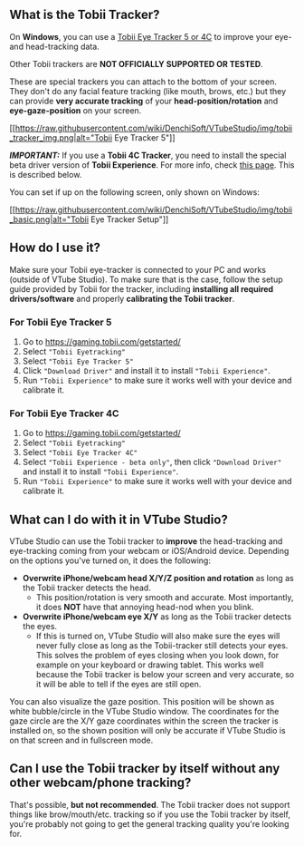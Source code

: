 ## What is the Tobii Tracker?

On **Windows**, you can use a [Tobii Eye Tracker 5 or 4C](https://gaming.tobii.com/product/eye-tracker-5/) to improve your eye- and head-tracking data.

Other Tobii trackers are **NOT OFFICIALLY SUPPORTED OR TESTED**.

These are special trackers you can attach to the bottom of your screen. They don't do any facial feature tracking (like mouth, brows, etc.) but they can provide **very accurate tracking** of your **head-position/rotation** and **eye-gaze-position** on your screen. 

[[https://raw.githubusercontent.com/wiki/DenchiSoft/VTubeStudio/img/tobii_tracker_img.png|alt="Tobii Eye Tracker 5"]]

_**IMPORTANT:**_ If you use a **Tobii 4C Tracker**, you need to install the special beta driver version of **Tobii Experience**. For more info, check [this page](https://help.tobii.com/hc/en-us/articles/4408130344337-Head-tracking-is-no-longer-working-for-those-using-Tobii-Core). This is described below.

You can set if up on the following screen, only shown on Windows:

[[https://raw.githubusercontent.com/wiki/DenchiSoft/VTubeStudio/img/tobii_basic.png|alt="Tobii Eye Tracker Setup"]]

## How do I use it?

Make sure your Tobii eye-tracker is connected to your PC and works (outside of VTube Studio). To make sure that is the case, follow the setup guide provided by Tobii for the tracker, including **installing all required drivers/software** and properly **calibrating the Tobii tracker**.

### For Tobii Eye Tracker 5

1. Go to https://gaming.tobii.com/getstarted/
2. Select `"Tobii Eyetracking"`
3. Select `"Tobii Eye Tracker 5"`
4. Click `"Download Driver"` and install it to install `"Tobii Experience"`.
5. Run `"Tobii Experience"` to make sure it works well with your device and calibrate it.

### For Tobii Eye Tracker 4C

1. Go to https://gaming.tobii.com/getstarted/
2. Select `"Tobii Eyetracking"`
3. Select `"Tobii Eye Tracker 4C"`
4. Select `"Tobii Experience - beta only"`, then click `"Download Driver"` and install it to install `"Tobii Experience"`.
5. Run `"Tobii Experience"` to make sure it works well with your device and calibrate it.

## What can I do with it in VTube Studio?

VTube Studio can use the Tobii tracker to **improve** the head-tracking and eye-tracking coming from your webcam or iOS/Android device. Depending on the options you've turned on, it does the following:

* **Overwrite iPhone/webcam head X/Y/Z position and rotation** as long as the Tobii tracker detects the head.
  * This position/rotation is very smooth and accurate. Most importantly, it does **NOT** have that annoying head-nod when you blink.
* **Overwrite iPhone/webcam eye X/Y** as long as the Tobii tracker detects the eyes.
  * If this is turned on, VTube Studio will also make sure the eyes will never fully close as long as the Tobii-tracker still detects your eyes. This solves the problem of eyes closing when you look down, for example on your keyboard or drawing tablet. This works well because the Tobii tracker is below your screen and very accurate, so it will be able to tell if the eyes are still open.

You can also visualize the gaze position. This position will be shown as white bubble/circle in the VTube Studio window. The coordinates for the gaze circle are the X/Y gaze coordinates within the screen the tracker is installed on, so the shown position will only be accurate if VTube Studio is on that screen and in fullscreen mode.

## Can I use the Tobii tracker by itself without any other webcam/phone tracking?

That's possible, **but not recommended**. The Tobii tracker does not support things like brow/mouth/etc. tracking so if you use the Tobii tracker by itself, you're probably not going to get the general tracking quality you're looking for.





